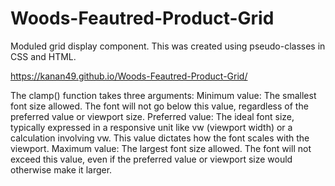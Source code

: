 # Woods-Feautred-Product-Grid
Moduled grid display component. This was created using pseudo-classes in CSS and HTML. 

https://kanan49.github.io/Woods-Feautred-Product-Grid/



The clamp() function takes three arguments:
    Minimum value:
    The smallest font size allowed. The font will not go below this value, regardless of the preferred value or viewport size.
    Preferred value:
    The ideal font size, typically expressed in a responsive unit like vw (viewport width) or a calculation involving vw. This value dictates how the font scales with the viewport.
    Maximum value:
    The largest font size allowed. The font will not exceed this value, even if the preferred value or viewport size would otherwise make it larger.
